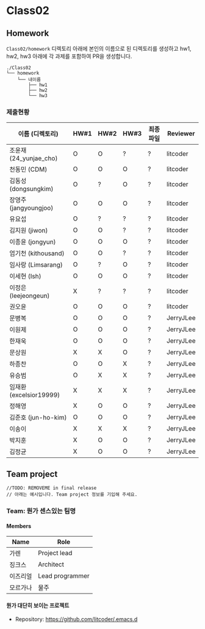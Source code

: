 # Class02


## Homework
`Class02/homework` 디렉토리 아래에 본인의 이름으로 된 디렉토리를 생성하고 hw1, hw2, hw3 아래에 각 과제를 포함하여 PR을 생성합니다.

```
./Class02
└── homework
    └── 내이름
        ├── hw1
        ├── hw2
        └── hw3
```

### 제출현황
| 이름 (디렉토리)           | HW#1 | HW#2 | HW#3 | 최종 파일 | Reviewer |
|------------------------|------|------|------|----------|----------|
| 조윤재 (24_yunjae_cho)  | O | O | ? | ? | litcoder |
| 천동민 (CDM)            | O | O | O | ? | litcoder |
| 김동성 (dongsungkim)    | O | ? | O | ? | litcoder |
| 장영주 (jangyoungjoo)   | O | O | O | ? | litcoder |
| 유요섭                  | O | ? | ? | ? | litcoder |
| 김지원 (jiwon)          | O | O | ? | ? | litcoder |
| 이종윤 (jongyun)        | O | O | O | ? | litcoder |
| 엄기천 (kithousand)     | O | O | ? | ? | litcoder |
| 임사랑 (Limsarang)      | O | ? | O | ? | litcoder |
| 이세현 (Ish)            | O | O | O | ? | litcoder |
| 이정은 (leejeongeun)    | X | ? | ? | ? | litcoder |
| 권오윤                  | O | O | O | ? | litcoder |
| 문병복                  | O | O | O | ? | JerryJLee |
| 이원제                  | O | O | O | ? | JerryJLee |
| 한재욱                  | O | O | O | ? | JerryJLee |
| 문상원                  | X | X | O | ? | JerryJLee |
| 하종찬                  | O | O | X | ? | JerryJLee |
| 유승범                  | O | X | X | ? | JerryJLee |
| 임재환 (excelsior19999) | X | X | X | ? | JerryJLee |
| 정해영                  | X | O | O | ? | JerryJLee |
| 김준호 (jun-ho-kim)     | O | O | O | ? | JerryJLee |
| 이송이                  | X | X | X | ? | JerryJLee |
| 박지훈                  | X | O | O | ? | JerryJLee |
| 김정균                  | X | O | O | ? | JerryJLee |


## Team project

```
//TODO: REMOVEME in final release
// 아래는 예시입니다. Team project 정보를 기입해 주세요.
```

### Team: 뭔가 센스있는 팀명
#### Members

| Name | Role |
|----|----|
| 가렌 | Project lead |
| 징크스 | Architect |
| 이즈리얼 | Lead programmer |
| 모르가나 | 물주 |

#### 뭔가 대단히 보이는 프로젝트
  * Repository: https://github.com/litcoder/.emacs.d
